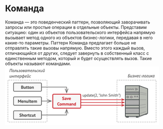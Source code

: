 # Команда
Команда — это поведенческий паттерн, позволяющий заворачивать запросы или простые операции в отдельные объекты.
Представим ситуацию: один из объектов пользовательского интерфейса напрямую вызывает метод одного из объектов 
бизнес-логики, передавая в него какие-то параметры. Паттерн Команда предлагает больше не отправлять такие 
вызовы напрямую. Вместо этого каждый вызов, отличающийся от других, следует завернуть в собственный класс 
с единственным методом, который и будет осуществлять вызов. Такие объекты называют командами.
![GitHub Logo](command.png)

